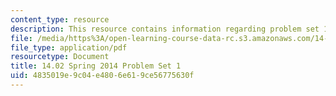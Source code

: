 ```yaml
---
content_type: resource
description: This resource contains information regarding problem set 1.
file: /media/https%3A/open-learning-course-data-rc.s3.amazonaws.com/14-02-principles-of-macroeconomics-spring-2014/4835019e9c04e4806e619ce56775630f_MIT14_02S14_pset1.pdf
file_type: application/pdf
resourcetype: Document
title: 14.02 Spring 2014 Problem Set 1
uid: 4835019e-9c04-e480-6e61-9ce56775630f
---
```

